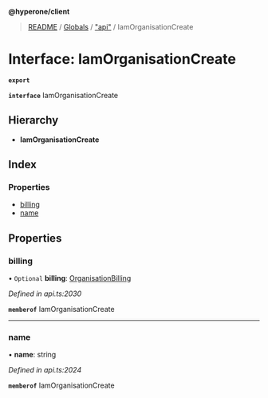 **@hyperone/client**

> [README](../README.md) / [Globals](../globals.md) / ["api"](../modules/_api_.md) / IamOrganisationCreate

# Interface: IamOrganisationCreate

**`export`** 

**`interface`** IamOrganisationCreate

## Hierarchy

* **IamOrganisationCreate**

## Index

### Properties

* [billing](_api_.iamorganisationcreate.md#billing)
* [name](_api_.iamorganisationcreate.md#name)

## Properties

### billing

• `Optional` **billing**: [OrganisationBilling](_api_.organisationbilling.md)

*Defined in api.ts:2030*

**`memberof`** IamOrganisationCreate

___

### name

•  **name**: string

*Defined in api.ts:2024*

**`memberof`** IamOrganisationCreate
